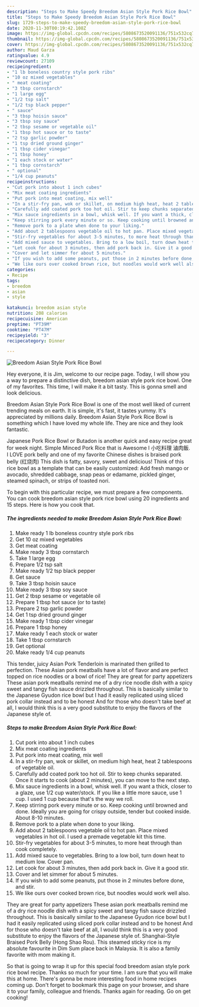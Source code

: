 ```yaml
---
description: "Steps to Make Speedy Breedom Asian Style Pork Rice Bowl"
title: "Steps to Make Speedy Breedom Asian Style Pork Rice Bowl"
slug: 1729-steps-to-make-speedy-breedom-asian-style-pork-rice-bowl
date: 2020-11-30T00:19:42.108Z
image: https://img-global.cpcdn.com/recipes/5808673520091136/751x532cq70/breedom-asian-style-pork-rice-bowl-recipe-main-photo.jpg
thumbnail: https://img-global.cpcdn.com/recipes/5808673520091136/751x532cq70/breedom-asian-style-pork-rice-bowl-recipe-main-photo.jpg
cover: https://img-global.cpcdn.com/recipes/5808673520091136/751x532cq70/breedom-asian-style-pork-rice-bowl-recipe-main-photo.jpg
author: Maud Garza
ratingvalue: 4.9
reviewcount: 27109
recipeingredient:
- "1 lb boneless country style pork ribs"
- "10 oz mixed vegetables"
- " meat coating"
- "3 tbsp cornstarch"
- "1 large egg"
- "1/2 tsp salt"
- "1/2 tsp black pepper"
- " sauce"
- "3 tbsp hoisin sauce"
- "3 tbsp soy sauce"
- "2 tbsp sesame or vegetable oil"
- "1 tbsp hot sauce or to taste"
- "2 tsp garlic powder"
- "1 tsp dried ground ginger"
- "1 tbsp cider vinegar"
- "1 tbsp honey"
- "1 each stock or water"
- "1 tbsp cornstarch"
- " optional"
- "1/4 cup peanuts"
recipeinstructions:
- "Cut pork into about 1 inch cubes"
- "Mix meat coating ingredients"
- "Put pork into meat coating, mix well"
- "In a stir-fry pan, wok or skillet, on medium high heat, heat 2 tablespoons of vegetable oil."
- "Carefully add coated pork too hot oil. Stir to keep chunks separated. Once it starts to cook (about 2 minutes), you can move to the next step."
- "Mix sauce ingredients in a bowl, whisk well. If you want a thick, closer to a glaze, use 1/2 cup water/stock. If you like a little more sauce, use 1 cup. I used 1 cup because that&#39;s the way we roll."
- "Keep stirring pork every minute or so. Keep cooking until browned and done. Ideally you are going for crispy outside, tender but cooked inside. About 8-10 minutes."
- "Remove pork to a plate when done to your liking."
- "Add about 2 tablespoons vegetable oil to hot pan. Place mixed vegetables in hot oil. I used a premade vegetable kit this time."
- "Stir-fry vegetables for about 3-5 minutes, to more heat through than cook completely."
- "Add mixed sauce to vegetables. Bring to a low boil, turn down heat to medium low. Cover pan."
- "Let cook for about 3 minutes, then add pork back in. Give it a good stir."
- "Cover and let simmer for about 5 minutes."
- "If you wish to add some peanuts, put those in 2 minutes before done, and stir."
- "We like ours over cooked brown rice, but noodles would work well also."
categories:
- Recipe
tags:
- breedom
- asian
- style

katakunci: breedom asian style 
nutrition: 208 calories
recipecuisine: American
preptime: "PT39M"
cooktime: "PT47M"
recipeyield: "3"
recipecategory: Dinner

---
```



![Breedom Asian Style Pork Rice Bowl](https://img-global.cpcdn.com/recipes/5808673520091136/751x532cq70/breedom-asian-style-pork-rice-bowl-recipe-main-photo.jpg)

Hey everyone, it is Jim, welcome to our recipe page. Today, I will show you a way to prepare a distinctive dish, breedom asian style pork rice bowl. One of my favorites. This time, I will make it a bit tasty. This is gonna smell and look delicious.

Breedom Asian Style Pork Rice Bowl is one of the most well liked of current trending meals on earth. It is simple, it's fast, it tastes yummy. It's appreciated by millions daily. Breedom Asian Style Pork Rice Bowl is something which I have loved my whole life. They are nice and they look fantastic.

Japanese Pork Rice Bowl or Butadon is another quick and easy recipe great for week night. Simple Minced Pork Rice that is Awesome l 小吃料理 滷肉飯. I LOVE pork belly and one of my favorite Chinese dishes is braised pork belly (红烧肉) This dish is fatty, savory, sweet and delicious! Think of this rice bowl as a template that can be easily customized: Add fresh mango or avocado, shredded cabbage, snap peas or edamame, pickled ginger, steamed spinach, or strips of toasted nori.


To begin with this particular recipe, we must prepare a few components. You can cook breedom asian style pork rice bowl using 20 ingredients and 15 steps. Here is how you cook that.

<!--inarticleads1-->

##### The ingredients needed to make Breedom Asian Style Pork Rice Bowl:

1. Make ready 1 lb boneless country style pork ribs
1. Get 10 oz mixed vegetables
1. Get  meat coating
1. Make ready 3 tbsp cornstarch
1. Take 1 large egg
1. Prepare 1/2 tsp salt
1. Make ready 1/2 tsp black pepper
1. Get  sauce
1. Take 3 tbsp hoisin sauce
1. Make ready 3 tbsp soy sauce
1. Get 2 tbsp sesame or vegetable oil
1. Prepare 1 tbsp hot sauce (or to taste)
1. Prepare 2 tsp garlic powder
1. Get 1 tsp dried ground ginger
1. Make ready 1 tbsp cider vinegar
1. Prepare 1 tbsp honey
1. Make ready 1 each stock or water
1. Take 1 tbsp cornstarch
1. Get  optional
1. Make ready 1/4 cup peanuts


This tender, juicy Asian Pork Tenderloin is marinated then grilled to perfection. These Asian pork meatballs have a lot of flavor and are perfect topped on rice noodles or a bowl of rice! They are great for party appetizers These asian pork meatballs remind me of a dry rice noodle dish with a spicy sweet and tangy fish sauce drizzled throughout. This is basically similar to the Japanese Gyudon rice bowl but I had it easily replicated using sliced pork collar instead and to be honest And for those who doesn&#39;t take beef at all, I would think this is a very good substitute to enjoy the flavors of the Japanese style of. 

<!--inarticleads2-->

##### Steps to make Breedom Asian Style Pork Rice Bowl:

1. Cut pork into about 1 inch cubes
1. Mix meat coating ingredients
1. Put pork into meat coating, mix well
1. In a stir-fry pan, wok or skillet, on medium high heat, heat 2 tablespoons of vegetable oil.
1. Carefully add coated pork too hot oil. Stir to keep chunks separated. Once it starts to cook (about 2 minutes), you can move to the next step.
1. Mix sauce ingredients in a bowl, whisk well. If you want a thick, closer to a glaze, use 1/2 cup water/stock. If you like a little more sauce, use 1 cup. I used 1 cup because that&#39;s the way we roll.
1. Keep stirring pork every minute or so. Keep cooking until browned and done. Ideally you are going for crispy outside, tender but cooked inside. About 8-10 minutes.
1. Remove pork to a plate when done to your liking.
1. Add about 2 tablespoons vegetable oil to hot pan. Place mixed vegetables in hot oil. I used a premade vegetable kit this time.
1. Stir-fry vegetables for about 3-5 minutes, to more heat through than cook completely.
1. Add mixed sauce to vegetables. Bring to a low boil, turn down heat to medium low. Cover pan.
1. Let cook for about 3 minutes, then add pork back in. Give it a good stir.
1. Cover and let simmer for about 5 minutes.
1. If you wish to add some peanuts, put those in 2 minutes before done, and stir.
1. We like ours over cooked brown rice, but noodles would work well also.


They are great for party appetizers These asian pork meatballs remind me of a dry rice noodle dish with a spicy sweet and tangy fish sauce drizzled throughout. This is basically similar to the Japanese Gyudon rice bowl but I had it easily replicated using sliced pork collar instead and to be honest And for those who doesn&#39;t take beef at all, I would think this is a very good substitute to enjoy the flavors of the Japanese style of. Shanghai-Style Braised Pork Belly (Hong Shao Rou). This steamed sticky rice is my absolute favourite in Dim Sum place back in Malaysia. It is also a family favorite with mom making it. 

So that is going to wrap it up for this special food breedom asian style pork rice bowl recipe. Thanks so much for your time. I am sure that you will make this at home. There's gonna be more interesting food in home recipes coming up. Don't forget to bookmark this page on your browser, and share it to your family, colleague and friends. Thanks again for reading. Go on get cooking!
